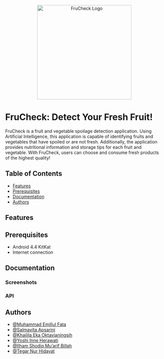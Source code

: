<p align="center">
  <img src="https://cdn.discordapp.com/attachments/1117384900132229251/1118482674953236490/frucheck-logo-removebg.png" alt="FruCheck Logo" height="300" width="300" />
</p>

# FruCheck: Detect Your Fresh Fruit!

FruCheck is a fruit and vegetable spoilage detection application. Using Artificial Intelligence, this application is capable of identifying fruits and vegetables that have spoiled or are not fresh. Additionally, the application provides nutritional information and storage tips for each fruit and vegetable. With FruCheck, users can choose and consume fresh products of the highest quality!

## Table of Contents
- [Features](#features)
- [Prerequisites](#prerequisites)
- [Documentation](#documentation)
- [Authors](#authors)

## Features

## Prerequisites
- Android 4.4 KitKat
- Internet connection

## Documentation
### Screenshots
### API

## Authors
- [@Muhammad Emillul Fata](https://github.com/emlfata)
- [@Salmavita Apsarini](https://github.com/salmavitaa24)
- [@Khailila Eka Oktavianingsih](https://github.com/khailila)
- [@Yoshi Inne Herawati](https://github.com/yoshiinne64)
- [@Ilham Shodiq Mu’arif Billah](https://github.com/ilhamshodiq)
- [@Tegar Nur Hidayat](https://github.com/tegarnurhidayat)
